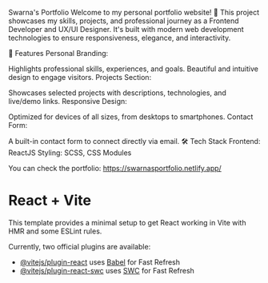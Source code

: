 Swarna's Portfolio
Welcome to my personal portfolio website! 🌟 This project showcases my skills, projects, and professional journey as a Frontend Developer and UX/UI Designer. It's built with modern web development technologies to ensure responsiveness, elegance, and interactivity.

🚀 Features
Personal Branding:

Highlights professional skills, experiences, and goals.
Beautiful and intuitive design to engage visitors.
Projects Section:

Showcases selected projects with descriptions, technologies, and live/demo links.
Responsive Design:

Optimized for devices of all sizes, from desktops to smartphones.
Contact Form:

A built-in contact form to connect directly via email.
🛠️ Tech Stack
Frontend: ReactJS
Styling: SCSS, CSS Modules


You can check the portfolio: https://swarnasportfolio.netlify.app/

# React + Vite

This template provides a minimal setup to get React working in Vite with HMR and some ESLint rules.

Currently, two official plugins are available:

- [@vitejs/plugin-react](https://github.com/vitejs/vite-plugin-react/blob/main/packages/plugin-react/README.md) uses [Babel](https://babeljs.io/) for Fast Refresh
- [@vitejs/plugin-react-swc](https://github.com/vitejs/vite-plugin-react-swc) uses [SWC](https://swc.rs/) for Fast Refresh
